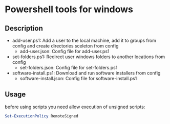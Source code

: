 # Powershell tools for windows

## Description
 - add-user.ps1: Add a user to the local machine, add it to groups from config and create directories sceleton from config
   - add-user.json: Config file for add-user.ps1
 - set-folders.ps1: Redirect user windows folders to another locations from config
   - set-folders.json: Config file for set-folders.ps1
 - software-install.ps1: Download and run software installers from config
   - software-install.json: Config file for software-install.ps1


## Usage
before using scripts you need allow execution of unsigned scripts:
```powershell
Set-ExecutionPolicy RemoteSigned
```

